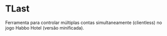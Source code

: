 # TLast
Ferramenta para controlar múltiplas contas simultaneamente (clientless) no jogo Habbo Hotel (versão minificada).

